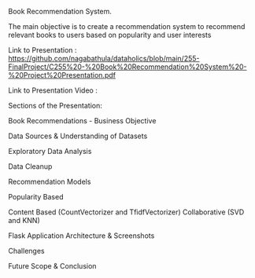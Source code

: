 Book Recommendation System.  

The main objective is to create a recommendation system to recommend relevant books to users based on popularity and user interests


Link to Presentation : https://github.com/nagabathula/dataholics/blob/main/255-FinalProject/C255%20-%20Book%20Recommendation%20System%20-%20Project%20Presentation.pdf


Link to Presentation Video : 


Sections of the Presentation:

Book Recommendations - Business Objective

Data Sources & Understanding of Datasets

Exploratory Data Analysis

Data Cleanup

Recommendation Models

Popularity Based

  Content Based (CountVectorizer and TfidfVectorizer)
  Collaborative (SVD and KNN)

Flask Application Architecture & Screenshots

Challenges

Future Scope & Conclusion
